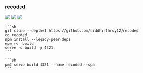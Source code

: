 ### [recoded](https://github.com/siddharthroy12/recoded)

![](https://img.shields.io/github/license/siddharthroy12/recoded?label=&style=flat-square) [![](https://img.shields.io/github/last-commit/scillidan//main?label=&style=flat-squarerecoded)](https://github.com/scillidan/recoded) ![](https://img.shields.io/badge/Vercel-black?style=flat&logo=Vercel&logoColor=white)

````{tab} From source
```sh
git clone --depth=1 https://github.com/siddharthroy12/recoded
cd recoded
npm install --legacy-peer-deps
npm run build
serve -s build -p 4321
```
````

````{tab} PM2
```sh
pm2 serve build 4321 --name recoded --spa
```
````